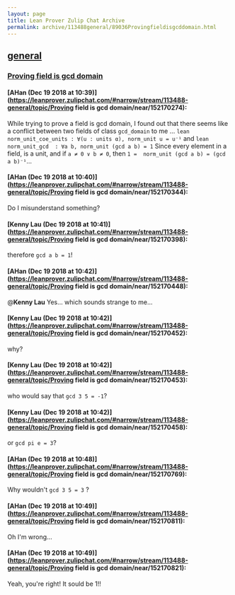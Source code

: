 ```yaml
---
layout: page
title: Lean Prover Zulip Chat Archive 
permalink: archive/113488general/89036Provingfieldisgcddomain.html
---
```


## [general](index.html)
### [Proving field is gcd domain](89036Provingfieldisgcddomain.html)

#### [AHan (Dec 19 2018 at 10:39)](https://leanprover.zulipchat.com/#narrow/stream/113488-general/topic/Proving field is gcd domain/near/152170274):
While trying to prove a field is gcd domain, I found out that there seems like a conflict between two fields of class `gcd_domain` to me ...
```lean norm_unit_coe_units : ∀(u : units α), norm_unit u = u⁻¹``` and 
```lean norm_unit_gcd  : ∀a b, norm_unit (gcd a b) = 1```
Since every element in a  field, is a unit, and if `a ≠ 0 ∨ b ≠ 0`, then `1 =  norm_unit (gcd a b) = (gcd a b)⁻¹`...

#### [AHan (Dec 19 2018 at 10:40)](https://leanprover.zulipchat.com/#narrow/stream/113488-general/topic/Proving field is gcd domain/near/152170344):
Do I misunderstand something?

#### [Kenny Lau (Dec 19 2018 at 10:41)](https://leanprover.zulipchat.com/#narrow/stream/113488-general/topic/Proving field is gcd domain/near/152170398):
therefore `gcd a b = 1`!

#### [AHan (Dec 19 2018 at 10:42)](https://leanprover.zulipchat.com/#narrow/stream/113488-general/topic/Proving field is gcd domain/near/152170448):
@**Kenny Lau**  Yes... which sounds strange to me...

#### [Kenny Lau (Dec 19 2018 at 10:42)](https://leanprover.zulipchat.com/#narrow/stream/113488-general/topic/Proving field is gcd domain/near/152170452):
why?

#### [Kenny Lau (Dec 19 2018 at 10:42)](https://leanprover.zulipchat.com/#narrow/stream/113488-general/topic/Proving field is gcd domain/near/152170453):
who would say that `gcd 3 5 = -1`?

#### [Kenny Lau (Dec 19 2018 at 10:42)](https://leanprover.zulipchat.com/#narrow/stream/113488-general/topic/Proving field is gcd domain/near/152170458):
or `gcd pi e = 3`?

#### [AHan (Dec 19 2018 at 10:48)](https://leanprover.zulipchat.com/#narrow/stream/113488-general/topic/Proving field is gcd domain/near/152170769):
Why wouldn't `gcd 3 5 = 3` ?

#### [AHan (Dec 19 2018 at 10:49)](https://leanprover.zulipchat.com/#narrow/stream/113488-general/topic/Proving field is gcd domain/near/152170811):
Oh I'm wrong...

#### [AHan (Dec 19 2018 at 10:49)](https://leanprover.zulipchat.com/#narrow/stream/113488-general/topic/Proving field is gcd domain/near/152170821):
Yeah, you're right! It sould be 1!!

